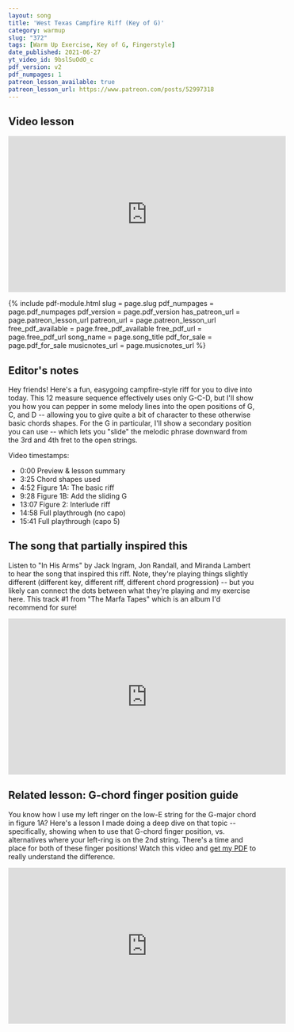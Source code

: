 ```yaml
---
layout: song
title: 'West Texas Campfire Riff (Key of G)'
category: warmup
slug: "372"
tags: [Warm Up Exercise, Key of G, Fingerstyle]
date_published: 2021-06-27
yt_video_id: 9bslSuOdO_c
pdf_version: v2
pdf_numpages: 1
patreon_lesson_available: true
patreon_lesson_url: https://www.patreon.com/posts/52997318
---
```


## Video lesson

<iframe width="560" height="315" src="https://www.youtube.com/embed/{{page.yt_video_id}}" frameborder="0" allow="accelerometer; autoplay; encrypted-media; gyroscope; picture-in-picture" allowfullscreen></iframe>

{% include pdf-module.html slug = page.slug pdf_numpages = page.pdf_numpages pdf_version = page.pdf_version has_patreon_url = page.patreon_lesson_url patreon_url = page.patreon_lesson_url free_pdf_available = page.free_pdf_available free_pdf_url = page.free_pdf_url song_name = page.song_title pdf_for_sale = page.pdf_for_sale musicnotes_url = page.musicnotes_url %}

## Editor's notes

Hey friends! Here's a fun, easygoing campfire-style riff for you to dive into today. This 12 measure sequence effectively uses only G-C-D, but I'll show you how you can pepper in some melody lines into the open positions of G, C, and D -- allowing you to give quite a bit of character to these otherwise basic chords shapes. For the G in particular, I'll show a secondary position you can use -- which lets you "slide" the melodic phrase downward from the 3rd and 4th fret to the open strings.

Video timestamps:

- 0:00 Preview & lesson summary
- 3:25 Chord shapes used
- 4:52 Figure 1A: The basic riff
- 9:28 Figure 1B: Add the sliding G
- 13:07 Figure 2: Interlude riff
- 14:58 Full playthrough (no capo)
- 15:41 Full playthrough (capo 5)

## The song that partially inspired this

Listen to "In His Arms" by Jack Ingram, Jon Randall, and Miranda Lambert to hear the song that inspired this riff. Note, they're playing things slightly different (different key, different riff, different chord progression) -- but you likely can connect the dots between what they're playing and my exercise here. This track #1 from "The Marfa Tapes" which is an album I'd recommend for sure!

<iframe width="560" height="315" src="https://www.youtube.com/embed/LUrukGC8TQA" frameborder="0" allow="accelerometer; autoplay; encrypted-media; gyroscope; picture-in-picture" allowfullscreen></iframe>

## Related lesson: G-chord finger position guide

You know how I use my left ringer on the low-E string for the G-major chord in figure 1A? Here's a lesson I made doing a deep dive on that topic -- specifically, showing when to use that G-chord finger position, vs. alternatives where your left-ring is on the 2nd string. There's a time and place for both of these finger positions! Watch this video and [get my PDF](https://playsongnotes.com/lessons/334/) to really understand the difference.

<iframe width="560" height="315" src="https://www.youtube.com/embed/rgMpY4u9_j8" frameborder="0" allow="accelerometer; autoplay; encrypted-media; gyroscope; picture-in-picture" allowfullscreen></iframe>

